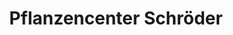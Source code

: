---
title: "Pflanzencenter Schröder"
url: /schneverdingen/pflanzencenter-schroeder/
shop: Garten-Center
---